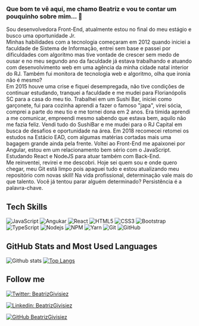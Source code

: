 ### Que bom te vê aqui, me chamo Beatriz e vou te contar um pouquinho sobre mim... 👋

Sou desenvolvedora Front-End, atualmente estou no final do meu estágio e busco uma oportunidade Jr. <br>
Minhas habilidades com a tecnologia começaram em 2012 quando iniciei a faculdade de Sistema de Informação, entrei sem base e passei por dificuldades com algoritmo mas tive vontade de crescer sem medo de ousar e no meu segundo ano da faculdade já estava trabalhando e atuando com desenvolvimento web em uma agência da minha cidade natal interior do RJ. Também fui monitora de tecnologia web e algoritmo, olha que ironia não é mesmo?<br>
Em 2015 houve uma crise e fiquei desempregada, não tive condições de continuar estudando, tranquei a faculdade e me mudei para Florianópolis SC para a casa do meu tio. Trabalhei em um Sushi Bar, iniciei como garçonete, fui para cozinha aprendi a fazer o famoso "japa", virei sócia, comprei a parte do meu tio e me tornei dona em 2 anos. Era tímida aprendi a me comunicar, empreendi mesmo sabendo que estava bem, aquilo não me fazia feliz. Vendi tudo do SushiBar e me mudei para o RJ Capital em busca de desafios e oportunidade na área. Em 2018 recomecei retomei os estudos na Estácio EAD, com algumas matérias cortadas mais uma bagagem grande ainda pela frente. Voltei ao Front-End me apaixonei por Angular, estou em um relacionamento bem sério com o JavaScript. Estudando React e NodeJS para atuar também com Back-End.<br>
Me reinventei, revirei e me descobri. Hoje sei quem sou e onde quero chegar, meu Git está limpo pois apaguei tudo e estou atualizando meu repositório com novas skill!
Na vida profissional, determinação vale mais do que talento. Você já tentou parar alguém determinado? Persistência é a palavra-chave.

## Tech Skills

![JavaScript](https://img.shields.io/badge/-JavaScript-black?style=flat-square&logo=javascript)
![Angukar](https://img.shields.io/badge/-Angular-black?style=flat-square&logo=angular&logoColor=red)
![React](https://img.shields.io/badge/-React-black?style=flat-square&logo=react)
![HTML5](https://img.shields.io/badge/-HTML5-E34F26?style=flat-square&logo=html5&logoColor=white)
![CSS3](https://img.shields.io/badge/-CSS3-1572B6?style=flat-square&logo=css3)
![Bootstrap](https://img.shields.io/badge/-Bootstrap-563D7C?style=flat-square&logo=bootstrap)
![TypeScript](https://img.shields.io/badge/-TypeScript-007ACC?style=flat-square&logo=typescript)
![Nodejs](https://img.shields.io/badge/NodeJs-339933.svg?logo=node.js&logoColor=white)
![NPM](https://img.shields.io/badge/NPM-CB3837.svg?logo=npm)
![Yarn](https://img.shields.io/badge/Yarn-2C8EBB.svg?logo=yarn&logoColor=white)
![Git](https://img.shields.io/badge/-Git-black?style=flat-square&logo=git)
![GitHub](https://img.shields.io/badge/-GitHub-181717?style=flat-square&logo=github)

## GitHub Stats and Most Used Languages

![Github stats](https://github-readme-stats.vercel.app/api?username=BeatrizGivisiez&hide=issues&theme=gruvbox&show_icons=true&hide_border=false&count_private=true&include_all_commits=true&line_height=24.5)
[![Top Langs](https://github-readme-stats.vercel.app/api/top-langs/?username=BeatrizGivisiez&layout=compact&theme=gruvbox&langs_count=10)](https://github.com/BeatrizGivisiez/github-readme-stats)

## Follow me

[![Twitter: BeatrizGivisiez](https://img.shields.io/twitter/follow/BeatrizGivisiez?style=social)](https://twitter.com/BeatrizGivisiez) 

[![Linkedin: BeatrizGivisiez](https://img.shields.io/badge/-BeatrizGivisiez-blue?style=flat-square&logo=Linkedin&logoColor=white&link=https://www.linkedin.com/in/beatriz-givisiez/)](https://www.linkedin.com/in/beatriz-givisiez/) 

[![GitHub BeatrizGivisiez](https://img.shields.io/github/followers/BeatrizGivisiez?label=follow&style=social)](https://github.com/BeatrizGivisiez)
